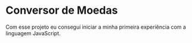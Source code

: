 <h1>Conversor de Moedas</h1>

<p>Com esse projeto eu consegui iniciar a minha primeira experiência com a linguagem JavaScript.</p>

